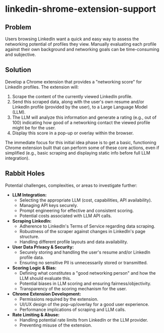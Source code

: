 # linkedin-shrome-extension-support

## Problem
Users browsing LinkedIn want a quick and easy way to assess the networking potential of profiles they view. Manually evaluating each profile against their own background and networking goals can be time-consuming and subjective.

## Solution
Develop a Chrome extension that provides a "networking score" for LinkedIn profiles.
The extension will:
1. Scrape the content of the currently viewed LinkedIn profile.
2. Send this scraped data, along with the user's own resume and/or LinkedIn profile (provided by the user), to a Large Language Model (LLM).
3. The LLM will analyze this information and generate a rating (e.g., out of 100) indicating how good of a networking contact the viewed profile might be for the user.
4. Display this score in a pop-up or overlay within the browser.

The immediate focus for this initial idea phase is to get a basic, functioning Chrome extension built that can perform some of these core actions, even if simplified (e.g., basic scraping and displaying static info before full LLM integration).

## Rabbit Holes
Potential challenges, complexities, or areas to investigate further:
- **LLM Integration:**
    - Selecting the appropriate LLM (cost, capabilities, API availability).
    - Managing API keys securely.
    - Prompt engineering for effective and consistent scoring.
    - Potential costs associated with LLM API calls.
- **Scraping LinkedIn:**
    - Adherence to LinkedIn's Terms of Service regarding data scraping.
    - Robustness of the scraper against changes in LinkedIn's page structure.
    - Handling different profile layouts and data availability.
- **User Data Privacy & Security:**
    - Securely storing and handling the user's resume and/or LinkedIn profile data.
    - Ensuring no sensitive PII is unnecessarily stored or transmitted.
- **Scoring Logic & Bias:**
    - Defining what constitutes a "good networking person" and how the LLM should evaluate this.
    - Potential biases in LLM scoring and ensuring fairness/objectivity.
    - Transparency of the scoring mechanism for the user.
- **Chrome Extension Development:**
    - Permissions required by the extension.
    - UI/UX design of the pop-up/overlay for a good user experience.
    - Performance implications of scraping and LLM calls.
- **Rate Limiting & Abuse:**
    - Handling potential rate limits from LinkedIn or the LLM provider.
    - Preventing misuse of the extension.
